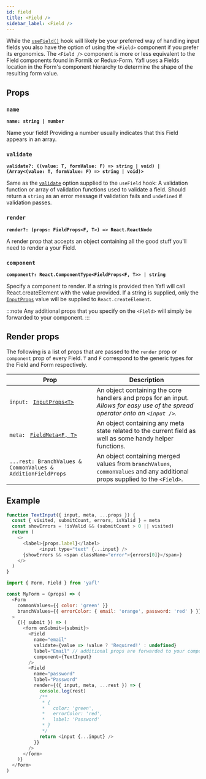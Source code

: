 ```yaml
---
id: field
title: <Field />
sidebar_label: <Field />
---
```


While the [`useField()`](./use-field) hook will likely be your preferred way of handling input fields you also have the option of using the `<Field>` component if you prefer its ergonomics. The `<Field />` component is more or less equivalent to the Field components found in Formik or Redux-Form. Yafl uses a Fields location in the Form's component hierarchy to determine the shape of the resulting form value.

## Props

### `name`
**`name: string | number`**

Name your field! Providing a number usually indicates that this Field appears in an array.

### `validate`
**`validate?: ((value: T, formValue: F) => string | void) | (Array<(value: T, formValue: F) => string | void)>`**

Same as the [`validate`](./use-field#validate) option supplied to the `useField` hook: A validation function or array of validation functions used to validate a field. Should return a `string` as an error message if validation fails and `undefined` if validation passes.

### `render`
**`render?: (props: FieldProps<F, T>) => React.ReactNode`**

A render prop that accepts an object containing all the good stuff you'll need to render a your Field.

### `component`
**`component?: React.ComponentType<FieldProps<F, T>> | string`**

Specify a component to render. If a string is provided then Yafl will call React.createElement with the value provided. If a string is supplied, only the [`InputProps`](./use-field#inputprops) value will be supplied to `React.createElement`.

:::note
Any additional props that you specify on the `<Field>` will simply be forwarded to your component.
:::


## Render props 

The following is a list of props that are passed to the `render` prop or `component` prop of every Field. `T` and `F` correspond to the generic types for the Field and Form respectively.

| Prop | Description |
| - | - |
| `input: ` [`InputProps<T>`](./use-field#inputprops) | An object containing the core handlers and props for an input.<br />*Allows for easy use of the spread operator onto an `<input />`.* |
| `meta: ` [`FieldMeta<F, T>`](./use-field#fieldmeta) | An object containing any meta state related to the current field as well as some handy helper functions. |
| `...rest: BranchValues & CommonValues & AdditionFieldProps`  | An object containing merged values from `branchValues`, `commonValues` and any additional props supplied to the `<Field>`. |

## Example

```js title="/src/TextInput.js"
function TextInput({ input, meta, ...props }) {
  const { visited, submitCount, errors, isValid } = meta
  const showErrors = !isValid && (submitCount > 0 || visited)
  return (
    <>
      <label>{props.label}</label>
			<input type="text" {...input} />
      {showErrors && <span className="error">{errors[0]}</span>}
    </>
  )
}
```


```js title="src/LoginForm.js
import { Form, Field } from 'yafl'

const MyForm = (props) => (
  <Form 
    commonValues={{ color: 'green' }}
    branchValues={{ errorColor: { email: 'orange', password: 'red' } }}
  >
    {({ submit }) => (
      <form onSubmit={submit}>
        <Field
          name="email"
          validate={value => !value ? 'Required!' : undefined}
          label="Email" // additional props are forwarded to your component
          component={TextInput}
        />
        <Field
          name="password"
          label="Password"
          render={({ input, meta, ...rest }) => {
            console.log(rest)
            /**
             * {
             *   color: 'green',
             *   errorColor: 'red',
             *   label: 'Password'
             * } 
             */
            return <input {...input} />
          }}
        />
      </form>
    )}
  </Form>
)
```